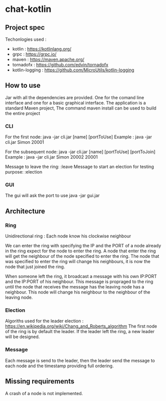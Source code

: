 # chat-kotlin

## Project spec

Techonlogies used :
- kotlin : https://kotlinlang.org/
- grpc : https://grpc.io/
- maven : https://maven.apache.org/
- tornadofx : https://github.com/edvin/tornadofx
- kotlin-logging : https://github.com/MicroUtils/kotlin-logging

## How to use

Jar with all the dependencies are provided. One for the comand line interface and one for a basic graphical interface. The application is a standard Maven project, The command maven install can be used to build the entire project

### CLI

For the first node: 
java -jar cli.jar [name] [portToUse]
Example : java -jar cli.jar Simon 20001

For the subsequent node:
java -jar cli.jar [name] [portToUse] [portToJoin]
Example : java -jar cli.jar Simon 20002 20001

Message to leave the ring:
:leave
Message to start an election for testing purpose:
:election

### GUI

The gui will ask the port to use
java -jar gui.jar

## Architecture

### Ring 

Unidirectional ring : Each node know his clockwise neighbour

We can enter the ring with specifying the IP and the PORT of a node already in the ring expect for the node to enter the ring.
A node that enter the ring will get the neighbour of the node specified to enter the ring. The node that was specified to enter the ring will change his neighbours, it is now the node that just joined the ring.

When someone left the ring, it broadcast a message with his own IP:PORT and the IP:PORT of his neighbour. This message is propraged to the ring until the node that receives the message has the leaving node has a neighbour. This node will change his neighbour to the neighbour of the leaving node.


### Election

Algoriths used for the leader election : https://en.wikipedia.org/wiki/Chang_and_Roberts_algorithm
The first node of the ring is by default the leader. If the leader left the ring, a new leader will be designed.

### Message

Each message is send to the leader, then the leader send the message to each node and the timestamp providing full ordering.


## Missing requirements

A crash of a node is not implemented. 
